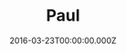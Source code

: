 ---
title: "Paul"
year: 2011
date: 2016-03-23T00:00:00.000Z
permalink: /almanac/movies/2016-03-23-paul/index.html
rating: 3
tmdbid: 39513
---